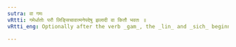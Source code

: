 ```yaml
---
sutra: वा गमः
vRtti: गमेर्धातोः परौ लिङ्सिचावात्मनेपदेषु झलादी वा कितौ भवतः ॥
vRtti_eng: Optionally after the verb _gam_, the _lin_ and _sich_ beginning with _jhal_ consonants, in the _Atmanepada_, are _kit_.

---
```

